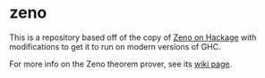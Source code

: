 # zeno

This is a repository based off of the copy of [Zeno on Hackage](https://hackage.haskell.org/package/zeno)
with modifications to get it to run on modern versions of GHC.

For more info on the Zeno theorem prover, see its [wiki page](https://wiki.haskell.org/Zeno).

